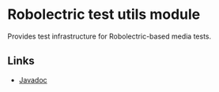 # Robolectric test utils module

Provides test infrastructure for Robolectric-based media tests.

## Links

*   [Javadoc][]

[Javadoc]: https://developer.android.com/reference/androidx/media3/packages
